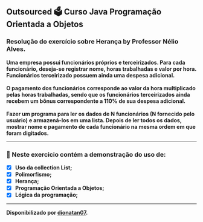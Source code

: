 <h2>
Outsourced 🗳️ Curso Java Programação Orientada a Objetos
</h2>

### <p><strong>Resolução do exercício sobre Herança <strong>by Professor Nélio Alves</strong>.

<p>Uma empresa possui funcionários próprios e terceirizados.
Para cada funcionário, deseja-se registrar nome, horas
trabalhadas e valor por hora. Funcionários terceirizado
possuem ainda uma despesa adicional.
<br><br>
O pagamento dos funcionários corresponde ao valor da hora
multiplicado pelas horas trabalhadas, sendo que os
funcionários terceirizados ainda recebem um bônus
correspondente a 110% de sua despesa adicional.
<br><br>
Fazer um programa para ler os dados de N funcionários (N
fornecido pelo usuário) e armazená-los em uma lista. Depois
de ler todos os dados, mostrar nome e pagamento de cada
funcionário na mesma ordem em que foram digitados.

<hr>

<h3>
🛑 Neste exercicio contém a demonstração do uso de:
</h3>

- [x] Uso da collection List;
- [x] Polimorfismo;
- [x] Herança;
- [x] Programação Orientada a Objetos;
- [x] Lógica da programação;

-----------------------------------------------

Disponibilizado por [dionatan07](https://www.linkedin.com/in/dionatandeandrade/ "LinkedIn").
